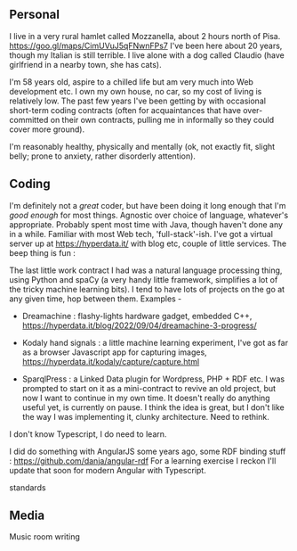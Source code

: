 ## Personal

I live in a very rural hamlet called Mozzanella, about 2 hours north of Pisa.
https://goo.gl/maps/CimUVuJ5qFNwnFPs7
I've been here about 20 years, though my Italian is still terrible. I live alone with a dog called Claudio (have girlfriend in a nearby town, she has cats).

I'm 58 years old, aspire to a chilled life but am very much into Web development etc. I own my own house, no car, so my cost of living is relatively low. The past few years I've been getting by with occasional short-term coding contracts (often for acquaintances that have over-committed on their own contracts, pulling me in informally so they could cover more ground).

I'm reasonably healthy, physically and mentally (ok, not exactly fit, slight belly; prone to anxiety, rather disorderly attention).

## Coding

I'm definitely not a _great_ coder, but have been doing it long enough that I'm _good enough_ for most things. Agnostic over choice of language, whatever's appropriate. Probably spent most time with Java, though haven't done any in a while. Familiar with most Web tech, 'full-stack'-ish. I've got a virtual server up at https://hyperdata.it/ with blog etc, couple of little services. The beep thing is fun :

The last little work contract I had was a natural language processing thing, using Python and spaCy (a very handy little framework, simplifies a lot of the tricky machine learning bits).
I tend to have lots of projects on the go at any given time, hop between them. Examples -

- Dreamachine : flashy-lights hardware gadget, embedded C++, https://hyperdata.it/blog/2022/09/04/dreamachine-3-progress/

- Kodaly hand signals : a little machine learning experiment, I've got as far as a browser Javascript app for capturing images, https://hyperdata.it/kodaly/capture/capture.html

- SparqlPress : a Linked Data plugin for Wordpress, PHP + RDF etc. I was prompted to start on it as a mini-contract to revive an old project, but now I want to continue in my own time. It doesn't really do anything useful yet, is currently on pause. I think the idea is great, but I don't like the way I was implementing it, clunky architecture. Need to rethink.

I don't know Typescript, I do need to learn.

I did do something with AngularJS some years ago, some RDF binding stuff : https://github.com/danja/angular-rdf
For a learning exercise I reckon I'll update that soon for modern Angular with Typescript.

standards

## Media

Music room
writing
